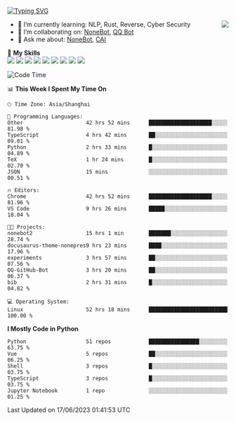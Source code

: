 [![Typing SVG](https://readme-typing-svg.herokuapp.com?size=25&duration=2500&color=8C43EA&vCenter=true&width=200&height=40&lines=Hi+there+%F0%9F%91%8B%F0%9F%8F%BB;I'm+yanyongyu)](https://git.io/typing-svg)

<a href="#">
  <img align="right" src="https://github-readme-stats.vercel.app/api?username=yanyongyu&count_private=true&show_icons=true&bg_color=15,f2f7fd,E0EAFC" />
</a>

- 🌱 I’m currently learning: NLP, Rust, Reverse, Cyber Security
- 👯 I’m collaborating on: [NoneBot](https://github.com/nonebot), [QQ Bot](https://github.com/Mrs4s/go-cqhttp)
- 💬 Ask me about: [NoneBot](https://github.com/nonebot), [CAI](https://github.com/cscs181/CAI)

🌟 **My Skills**  
![](https://img.shields.io/badge/-Python-3e74a2?style=flat-square&logo=Python&logoColor=fff)
![](https://img.shields.io/badge/-Node.js-339933?style=flat-square&logo=Node.js&logoColor=fff)
![](https://img.shields.io/badge/-Vue-4fc08d?style=flat-square&logo=Vue.js&logoColor=fff)
![](https://img.shields.io/badge/-React-2d98ce?style=flat-square&logo=React&logoColor=fff)
![](https://img.shields.io/badge/-Docker-2496ED?style=flat-square&logo=Docker&logoColor=fff)
![](https://img.shields.io/badge/-Linux-000000?style=flat-square&logo=Linux&logoColor=fff)
![](https://img.shields.io/badge/-MySQL-4479A1?style=flat-square&logo=MySQL&logoColor=fff)
![](https://img.shields.io/badge/-Redis-DC382D?style=flat-square&logo=Redis&logoColor=fff)
![](https://img.shields.io/badge/-MongoDB-47A248?style=flat-square&logo=MongoDB&logoColor=fff)

<!--START_SECTION:waka-->
![Code Time](http://img.shields.io/badge/Code%20Time-4%2C270%20hrs%2038%20mins-blue)

📊 **This Week I Spent My Time On** 

```text
🕑︎ Time Zone: Asia/Shanghai

💬 Programming Languages: 
Other                    42 hrs 52 mins      ████████████████████░░░░░   81.98 % 
TypeScript               4 hrs 42 mins       ██░░░░░░░░░░░░░░░░░░░░░░░   09.01 % 
Python                   2 hrs 33 mins       █░░░░░░░░░░░░░░░░░░░░░░░░   04.89 % 
TeX                      1 hr 24 mins        █░░░░░░░░░░░░░░░░░░░░░░░░   02.70 % 
JSON                     15 mins             ░░░░░░░░░░░░░░░░░░░░░░░░░   00.51 % 

🔥 Editors: 
Chrome                   42 hrs 52 mins      ████████████████████░░░░░   81.96 % 
VS Code                  9 hrs 26 mins       █████░░░░░░░░░░░░░░░░░░░░   18.04 % 

🐱‍💻 Projects: 
nonebot2                 15 hrs 1 min        ███████░░░░░░░░░░░░░░░░░░   28.74 % 
docusaurus-theme-nonepres9 hrs 23 mins       ████░░░░░░░░░░░░░░░░░░░░░   17.96 % 
experiments              3 hrs 57 mins       ██░░░░░░░░░░░░░░░░░░░░░░░   07.56 % 
QQ-GitHub-Bot            3 hrs 20 mins       ██░░░░░░░░░░░░░░░░░░░░░░░   06.37 % 
bib                      2 hrs 31 mins       █░░░░░░░░░░░░░░░░░░░░░░░░   04.82 % 

💻 Operating System: 
Linux                    52 hrs 18 mins      █████████████████████████   100.00 % 
```

**I Mostly Code in Python** 

```text
Python                   51 repos            ████████████████░░░░░░░░░   63.75 % 
Vue                      5 repos             ██░░░░░░░░░░░░░░░░░░░░░░░   06.25 % 
Shell                    3 repos             █░░░░░░░░░░░░░░░░░░░░░░░░   03.75 % 
TypeScript               3 repos             █░░░░░░░░░░░░░░░░░░░░░░░░   03.75 % 
Jupyter Notebook         1 repo              ░░░░░░░░░░░░░░░░░░░░░░░░░   01.25 % 
```




 Last Updated on 17/06/2023 01:41:53 UTC
<!--END_SECTION:waka-->

